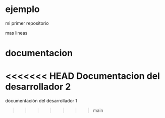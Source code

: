 # ejemplo
mi primer repositorio


mas lineas


# documentacion 
<<<<<<< HEAD
Documentacion del desarrollador 2
=======
documentación del desarrollador 1
>>>>>>> main
